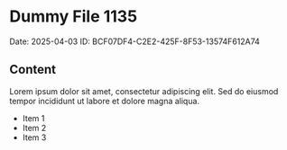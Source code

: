 # Dummy File 1135

Date: 2025-04-03
ID: BCF07DF4-C2E2-425F-8F53-13574F612A74

## Content

Lorem ipsum dolor sit amet, consectetur adipiscing elit.
Sed do eiusmod tempor incididunt ut labore et dolore magna aliqua.

* Item 1
* Item 2
* Item 3
